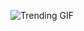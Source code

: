 ![Trending GIF](https://media4.giphy.com/media/M0LSVgFzV8x86iQonb/giphy.gif?cid=8bb217727o5rywyk340wvvbfqlx8i9akbnknw77zuql58rks&ep=v1_gifs_search&rid=giphy.gif&ct=g)
